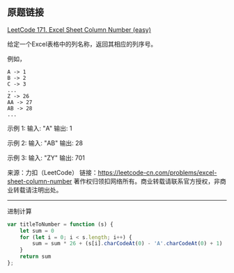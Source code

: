 ## 原题链接

[LeetCode 171. Excel Sheet Column Number (easy)](https://leetcode-cn.com/problems/excel-sheet-column-number/)

给定一个Excel表格中的列名称，返回其相应的列序号。

例如，

    A -> 1
    B -> 2
    C -> 3
    ...
    Z -> 26
    AA -> 27
    AB -> 28 
    ...
示例 1:
输入: "A"
输出: 1

示例 2:
输入: "AB"
输出: 28

示例 3:
输入: "ZY"
输出: 701

来源：力扣（LeetCode）
链接：https://leetcode-cn.com/problems/excel-sheet-column-number
著作权归领扣网络所有。商业转载请联系官方授权，非商业转载请注明出处。

---

进制计算

```javascript
var titleToNumber = function (s) {
    let sum = 0
    for (let i = 0; i < s.length; i++) {
        sum = sum * 26 + (s[i].charCodeAt(0) - 'A'.charCodeAt(0) + 1)
    }
    return sum
};
```
